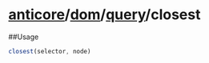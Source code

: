 # [anticore](../../../../../#reference)/[dom](../../#reference)/[query](../#reference)/<a name="reference">closest</a>

##Usage

```js
closest(selector, node)
```